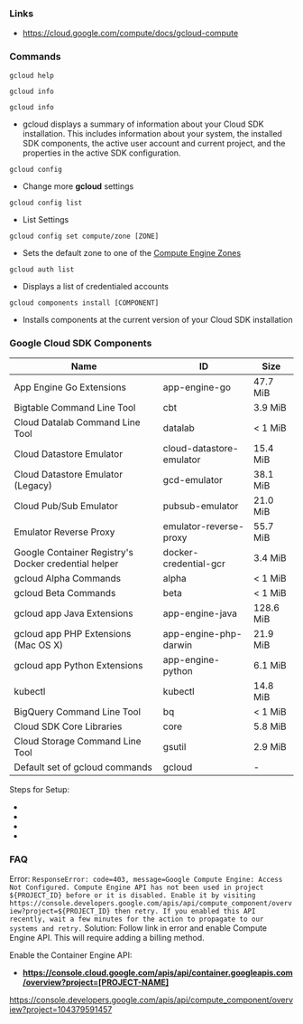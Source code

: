 


### Links
* https://cloud.google.com/compute/docs/gcloud-compute


### Commands
`gcloud help`

`gcloud info`

`gcloud info`
- gcloud displays a summary of information about your Cloud SDK installation. This includes information about your system, the installed SDK components, the active user account and current project, and the properties in the active SDK configuration.

`gcloud config`
- Change more **gcloud** settings
 
`gcloud config list` 
- List Settings

`gcloud config set compute/zone [ZONE]`
- Sets the default zone to one of the [Compute Engine Zones](https://cloud.google.com/compute/docs/zones#available)

`gcloud auth list`
- Displays a list of credentialed accounts

`gcloud components install [COMPONENT]`
- Installs components at the current version of your Cloud SDK installation

### Google Cloud SDK Components

|                    Name                              |             ID           |    Size   |
|------------------------------------------------------|--------------------------|-----------|
| App Engine Go Extensions                             | app-engine-go            |  47.7 MiB | 
| Bigtable Command Line Tool                           | cbt                      |   3.9 MiB | 
| Cloud Datalab Command Line Tool                      | datalab                  |   < 1 MiB | 
| Cloud Datastore Emulator                             | cloud-datastore-emulator |  15.4 MiB | 
| Cloud Datastore Emulator (Legacy)                    | gcd-emulator             |  38.1 MiB | 
| Cloud Pub/Sub Emulator                               | pubsub-emulator          |  21.0 MiB | 
| Emulator Reverse Proxy                               | emulator-reverse-proxy   |  55.7 MiB | 
| Google Container Registry's Docker credential helper | docker-credential-gcr    |   3.4 MiB | 
| gcloud Alpha Commands                                | alpha                    |   < 1 MiB | 
| gcloud Beta Commands                                 | beta                     |   < 1 MiB | 
| gcloud app Java Extensions                           | app-engine-java          | 128.6 MiB | 
| gcloud app PHP Extensions (Mac OS X)                 | app-engine-php-darwin    |  21.9 MiB | 
| gcloud app Python Extensions                         | app-engine-python        |   6.1 MiB | 
| kubectl                                              | kubectl                  |  14.8 MiB | 
| BigQuery Command Line Tool                           | bq                       |   < 1 MiB | 
| Cloud SDK Core Libraries                             | core                     |   5.8 MiB | 
| Cloud Storage Command Line Tool                      | gsutil                   |   2.9 MiB | 
| Default set of gcloud commands                       | gcloud                   |     -     |


Steps for Setup:

*
*
*
*

### FAQ

Error: 
`ResponseError: code=403, message=Google Compute Engine: Access Not Configured. Compute Engine API has not been used in project ${PROJECT_ID} before or it is disabled. Enable it by visiting https://console.developers.google.com/apis/api/compute_component/overview?project=${PROJECT_ID} then retry. If you enabled this API recently, wait a few minutes for the action to propagate to our systems and retry.`
Solution: 
Follow link in error and enable Compute Engine API.  This will require adding a billing method.


Enable the Container Engine API: 
- **https://console.cloud.google.com/apis/api/container.googleapis.com/overview?project=[PROJECT-NAME]**

https://console.developers.google.com/apis/api/compute_component/overview?project=104379591457
